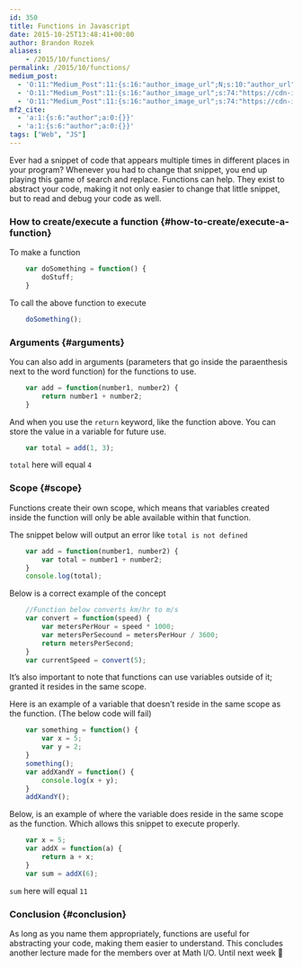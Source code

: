```yaml
---
id: 350
title: Functions in Javascript
date: 2015-10-25T13:48:41+00:00
author: Brandon Rozek
aliases:
    - /2015/10/functions/
permalink: /2015/10/functions/
medium_post:
  - 'O:11:"Medium_Post":11:{s:16:"author_image_url";N;s:10:"author_url";N;s:11:"byline_name";N;s:12:"byline_email";N;s:10:"cross_link";N;s:2:"id";N;s:21:"follower_notification";N;s:7:"license";N;s:14:"publication_id";N;s:6:"status";N;s:3:"url";N;}'
  - 'O:11:"Medium_Post":11:{s:16:"author_image_url";s:74:"https://cdn-images-1.medium.com/fit/c/200/200/1*dmbNkD5D-u45r44go_cf0g.png";s:10:"author_url";s:32:"https://medium.com/@brandonrozek";s:11:"byline_name";N;s:12:"byline_email";N;s:10:"cross_link";s:2:"no";s:2:"id";s:12:"44583f68d3fa";s:21:"follower_notification";s:2:"no";s:7:"license";s:19:"all-rights-reserved";s:14:"publication_id";s:2:"-1";s:6:"status";s:6:"public";s:3:"url";s:55:"https://medium.com/@brandonrozek/functions-44583f68d3fa";}'
  - 'O:11:"Medium_Post":11:{s:16:"author_image_url";s:74:"https://cdn-images-1.medium.com/fit/c/200/200/1*dmbNkD5D-u45r44go_cf0g.png";s:10:"author_url";s:32:"https://medium.com/@brandonrozek";s:11:"byline_name";N;s:12:"byline_email";N;s:10:"cross_link";s:2:"no";s:2:"id";s:12:"44583f68d3fa";s:21:"follower_notification";s:2:"no";s:7:"license";s:19:"all-rights-reserved";s:14:"publication_id";s:2:"-1";s:6:"status";s:6:"public";s:3:"url";s:55:"https://medium.com/@brandonrozek/functions-44583f68d3fa";}'
mf2_cite:
  - 'a:1:{s:6:"author";a:0:{}}'
  - 'a:1:{s:6:"author";a:0:{}}'
tags: ["Web", "JS"]
---
```

Ever had a snippet of code that appears multiple times in different places in your program? Whenever you had to change that snippet, you end up playing this game of search and replace. Functions can help. They exist to abstract your code, making it not only easier to change that little snippet, but to read and debug your code as well.

<!--more-->

### <a href="#how-to-create/execute-a-function" name="how-to-create/execute-a-function"></a>How to create/execute a function {#how-to-create/execute-a-function}

To make a function

```javascript
    var doSomething = function() {
        doStuff;
    }
```

To call the above function to execute

```javascript
    doSomething();
```

### <a href="#arguments" name="arguments"></a>Arguments {#arguments}

You can also add in arguments (parameters that go inside the paraenthesis next to the word function) for the functions to use.

```javascript
    var add = function(number1, number2) {
        return number1 + number2;
    }
```

And when you use the `return` keyword, like the function above. You can store the value in a variable for future use.

```javascript
    var total = add(1, 3);
```

<code class="language-javascript">total</code> here will equal `4`

### <a href="#scope" name="scope"></a>Scope {#scope}

Functions create their own scope, which means that variables created inside the function will only be able available within that function.

The snippet below will output an error like <code class="language-javascript">total is not defined</code>

```javascript
    var add = function(number1, number2) {
        var total = number1 + number2;
    }
    console.log(total);
```

Below is a correct example of the concept

```javascript
    //Function below converts km/hr to m/s
    var convert = function(speed) {
        var metersPerHour = speed * 1000;
        var metersPerSecound = metersPerHour / 3600;
        return metersPerSecond;
    }
    var currentSpeed = convert(5);
```

It’s also important to note that functions can use variables outside of it; granted it resides in the same scope.

Here is an example of a variable that doesn&#8217;t reside in the same scope as the function. (The below code will fail)

```javascript
    var something = function() {
        var x = 5;
        var y = 2;
    }
    something();
    var addXandY = function() {
        console.log(x + y);
    }
    addXandY();
```

Below, is an example of where the variable does reside in the same scope as the function. Which allows this snippet to execute properly.

```javascript
    var x = 5;
    var addX = function(a) {
        return a + x;
    }
    var sum = addX(6);
```

<code class="language-javascript">sum</code> here will equal <code class="language-javascript">11</code>

### <a href="#conclusion" name="conclusion"></a>Conclusion {#conclusion}

As long as you name them appropriately, functions are useful for abstracting your code, making them easier to understand. This concludes another lecture made for the members over at Math I/O. Until next week 🙂